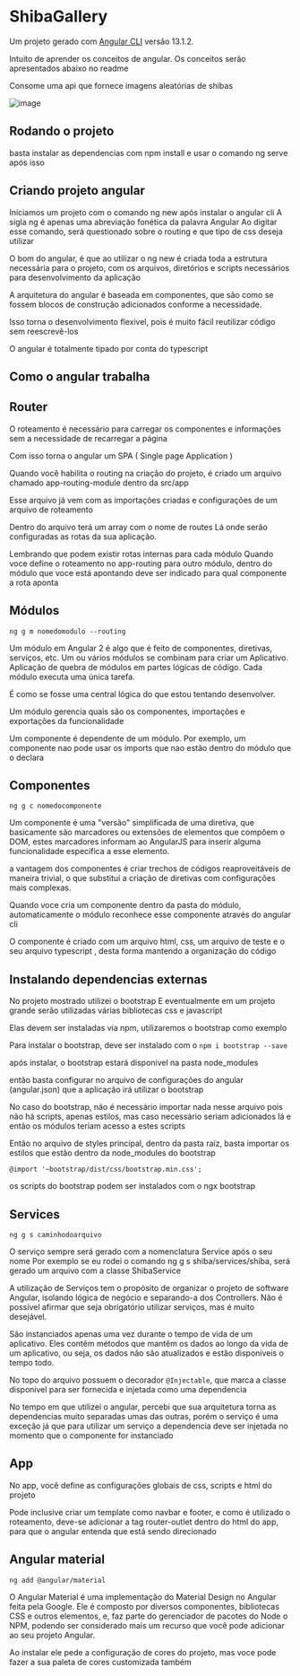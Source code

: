# ShibaGallery

Um projeto gerado com [Angular CLI](https://github.com/angular/angular-cli) versão 13.1.2.

Intuito de aprender os conceitos de angular. Os conceitos serão apresentados abaixo no readme

Consome uma api que fornece imagens aleatórias de shibas

![image](https://user-images.githubusercontent.com/55922983/147598767-e69833c4-386b-421a-9a8e-7fe421a65aa1.png)

## Rodando o projeto

basta instalar as dependencias com npm install e usar o comando ng serve após isso

## Criando projeto angular

Iniciamos um projeto com o comando ng new após instalar o angular cli
A sigla ng é apenas uma abreviação fonética da palavra Angular
Ao digitar esse comando, será questionado sobre o routing e que tipo de css deseja utilizar

O bom do angular, é que ao utilizar o ng new é criada toda a estrutura necessária para o projeto, com os arquivos, diretórios e scripts necessários para desenvolvimento da aplicação

A arquitetura do angular é baseada em componentes, que são como se fossem blocos de construção adicionados conforme a necessidade.

Isso torna o desenvolvimento flexivel, pois é muito fácil reutilizar código sem reescrevê-los

O angular é totalmente tipado por conta do typescript

## Como o angular trabalha

## Router

O roteamento é necessário para carregar os componentes e informações sem a necessidade de recarregar a página

Com isso torna o angular um SPA ( Single page Application )

Quando você habilita o routing na criação do projeto, é criado um arquivo chamado app-routing-module dentro da src/app

Esse arquivo já vem com as importações criadas e configurações de um arquivo de roteamento

Dentro do arquivo terá um array com o nome de routes
Lá onde serão configuradas as rotas da sua aplicação.

Lembrando que podem existir rotas internas para cada módulo
Quando voce define o roteamento no app-routing para outro módulo, dentro do módulo que voce está apontando deve ser indicado para qual componente a rota aponta

## Módulos

`ng g m nomedomodulo --routing`

Um módulo em Angular 2 é algo que é feito de componentes, diretivas, serviços, etc. Um ou vários módulos se combinam para criar um Aplicativo. Aplicação de quebra de módulos em partes lógicas de código. Cada módulo executa uma única tarefa.

É como se fosse uma central lógica do que estou tentando desenvolver.

Um módulo gerencia quais são os componentes, importações e exportações da funcionalidade

Um componente é dependente de um módulo.
Por exemplo, um componente nao pode usar os imports que nao estão dentro do módulo que o declara

## Componentes

`ng g c nomedocomponente`

Um componente é uma "versão" simplificada de uma diretiva, que basicamente são marcadores ou extensões de elementos que compõem o DOM, estes marcadores informam ao AngularJS para inserir alguma funcionalidade específica a esse elemento.

a vantagem dos componentes é criar trechos de códigos reaproveitáveis de maneira trivial, o que substitui a criação de diretivas com configurações mais complexas.

Quando voce cria um componente dentro da pasta do módulo, automaticamente o módulo reconhece esse componente através do angular cli

O componente é criado com um arquivo html, css, um arquivo de teste e o seu arquivo typescript , desta forma mantendo a organização do código

## Instalando dependencias externas

No projeto mostrado utilizei o bootstrap
E eventualmente em um projeto grande serão utilizadas várias bibliotecas css e javascript

Elas devem ser instaladas via npm, utilizaremos o bootstrap como exemplo

Para instalar o bootstrap, deve ser instalado com o `npm i bootstrap --save`

após instalar, o bootstrap estará disponivel na pasta node_modules

então basta configurar no arquivo de configurações do angular (angular.json) que a aplicação irá utilizar o bootstrap

No caso do bootstrap, não é necessário importar nada nesse arquivo pois não há scripts, apenas estilos, mas caso necessário seriam adicionados lá e então os módulos teriam acesso a estes scripts

Então no arquivo de styles principal, dentro da pasta raíz, basta importar os estilos que estão dentro da node_modules do bootstrap

`@import '~bootstrap/dist/css/bootstrap.min.css';`

os scripts do bootstrap podem ser instalados com o ngx bootstrap

## Services

`ng g s caminhodoarquivo`

O serviço sempre será gerado com a nomenclatura Service após o seu nome
Por exemplo se eu rodei o comando ng g s shiba/services/shiba, será gerado um arquivo com a classe ShibaService

A utilização de Serviços tem o propósito de organizar o projeto de software Angular, isolando lógica de negócio e separando-a dos Controllers. Não é possível afirmar que seja obrigatório utilizar serviços, mas é muito desejável.

São instanciados apenas uma vez durante o tempo de vida de um aplicativo. Eles contêm métodos que mantêm os dados ao longo da vida de um aplicativo, ou seja, os dados não são atualizados e estão disponíveis o tempo todo.

No topo do arquivo possuem o decorador `@Injectable`, que marca a classe disponivel para ser fornecida e injetada como uma dependencia

No tempo em que utilizei o angular, percebi que sua arquitetura torna as dependencias muito separadas umas das outras, porém o serviço é uma exceção já que para utilizar um serviço a dependencia deve ser injetada no momento que o componente for instanciado

## App

No app, você define as configurações globais de css, scripts e html do projeto

Pode inclusive criar um template como navbar e footer, e como é utilizado o roteamento, deve-se adicionar a tag router-outlet dentro do html do app, para que o angular entenda que está sendo direcionado


## Angular material

`ng add @angular/material`

O Angular Material é uma implementação do Material Design no Angular feita pela Google. Ele é composto por diversos componentes, bibliotecas CSS e outros elementos, e, faz parte do gerenciador de pacotes do Node o NPM, podendo ser considerado mais um recurso que você pode adicionar ao seu projeto Angular.

Ao instalar ele pede a configuração de cores do projeto, mas voce pode fazer a sua paleta de cores customizada também



